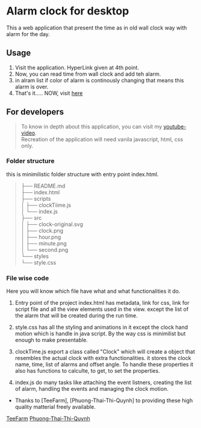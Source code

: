 # Alarm clock for desktop
This a web application that present the time as in old wall clock way with alarm for the day.
## Usage
1. Visit the application. HyperLink given at 4th point.
2. Now, you can read time from wall clock  and add teh alarm.
3. in alram list if color of alarm is continously changing that means this alarm is over.
4. That's it..... NOW, visit [here](https://wizzenalum.github.io/alarm-clock/) 


## For developers
> To know in depth about this application, you can visit my [youtube-video](https://youtu.be/e4N5PMvieXs). \
> Recreation of the application will need vanila javascript, html, css only.


### Folder structure
this is minimilistic folder structure with entry point index.html.
>├── README.md  \
>├── index.html \
>├── scripts    \
>│   ├── clockTiime.js  \
>│   └── index.js   \
>├── src    \
>│   ├── clock-original.svg \
>│   ├── clock.png  \
>│   ├── hour.png   \
>│   ├── minute.png \
>│   └── second.png \
>└── styles \
>    └── style.css 

### File wise code
Here you will know which file have what and what functionalities it do.

1. Entry point of the project index.html has metadata, link for css, link for script file and all the view elements used in the view. except the list of the alarm that will be created during the run time.
2. style.css has all the styling and animations in it except the clock hand motion which is handle in java script. By the way css is minimilist but enough to make presentable.
3. clockTime.js export a class called "Clock" which will create a object that resembles the actual clock with extra functionalities. it stores the clock name, time, list of alarms and offset angle. To handle these properties it also has functions to calculte, to get, to set the properties.

4. index.js do many tasks like attaching the event listners, creating the list of alarm, handling the events and managing the clock motion.



- Thanks to [TeeFarm], [Phuong-Thai-Thi-Quynh] to providing these high quality matterial freely available.


[TeeFarm](https://pixabay.com/users/teefarm-199315/?utm_source=link-attribution&amp;utm_medium=referral&amp;utm_campaign=image&amp;utm_content=1605224)
[Phuong-Thai-Thi-Quynh](https://pixabay.com/users/phuonglucky-20908332/?utm_source=link-attribution&amp;utm_medium=referral&amp;utm_campaign=image&amp;utm_content=6556959)
